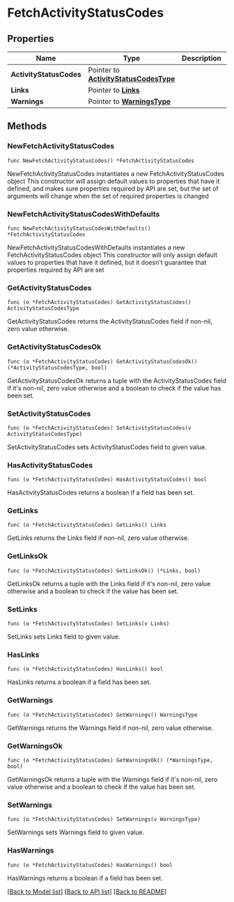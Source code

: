 # FetchActivityStatusCodes

## Properties

Name | Type | Description | Notes
------------ | ------------- | ------------- | -------------
**ActivityStatusCodes** | Pointer to [**ActivityStatusCodesType**](ActivityStatusCodesType.md) |  | [optional] 
**Links** | Pointer to [**Links**](Links.md) |  | [optional] 
**Warnings** | Pointer to [**WarningsType**](WarningsType.md) |  | [optional] 

## Methods

### NewFetchActivityStatusCodes

`func NewFetchActivityStatusCodes() *FetchActivityStatusCodes`

NewFetchActivityStatusCodes instantiates a new FetchActivityStatusCodes object
This constructor will assign default values to properties that have it defined,
and makes sure properties required by API are set, but the set of arguments
will change when the set of required properties is changed

### NewFetchActivityStatusCodesWithDefaults

`func NewFetchActivityStatusCodesWithDefaults() *FetchActivityStatusCodes`

NewFetchActivityStatusCodesWithDefaults instantiates a new FetchActivityStatusCodes object
This constructor will only assign default values to properties that have it defined,
but it doesn't guarantee that properties required by API are set

### GetActivityStatusCodes

`func (o *FetchActivityStatusCodes) GetActivityStatusCodes() ActivityStatusCodesType`

GetActivityStatusCodes returns the ActivityStatusCodes field if non-nil, zero value otherwise.

### GetActivityStatusCodesOk

`func (o *FetchActivityStatusCodes) GetActivityStatusCodesOk() (*ActivityStatusCodesType, bool)`

GetActivityStatusCodesOk returns a tuple with the ActivityStatusCodes field if it's non-nil, zero value otherwise
and a boolean to check if the value has been set.

### SetActivityStatusCodes

`func (o *FetchActivityStatusCodes) SetActivityStatusCodes(v ActivityStatusCodesType)`

SetActivityStatusCodes sets ActivityStatusCodes field to given value.

### HasActivityStatusCodes

`func (o *FetchActivityStatusCodes) HasActivityStatusCodes() bool`

HasActivityStatusCodes returns a boolean if a field has been set.

### GetLinks

`func (o *FetchActivityStatusCodes) GetLinks() Links`

GetLinks returns the Links field if non-nil, zero value otherwise.

### GetLinksOk

`func (o *FetchActivityStatusCodes) GetLinksOk() (*Links, bool)`

GetLinksOk returns a tuple with the Links field if it's non-nil, zero value otherwise
and a boolean to check if the value has been set.

### SetLinks

`func (o *FetchActivityStatusCodes) SetLinks(v Links)`

SetLinks sets Links field to given value.

### HasLinks

`func (o *FetchActivityStatusCodes) HasLinks() bool`

HasLinks returns a boolean if a field has been set.

### GetWarnings

`func (o *FetchActivityStatusCodes) GetWarnings() WarningsType`

GetWarnings returns the Warnings field if non-nil, zero value otherwise.

### GetWarningsOk

`func (o *FetchActivityStatusCodes) GetWarningsOk() (*WarningsType, bool)`

GetWarningsOk returns a tuple with the Warnings field if it's non-nil, zero value otherwise
and a boolean to check if the value has been set.

### SetWarnings

`func (o *FetchActivityStatusCodes) SetWarnings(v WarningsType)`

SetWarnings sets Warnings field to given value.

### HasWarnings

`func (o *FetchActivityStatusCodes) HasWarnings() bool`

HasWarnings returns a boolean if a field has been set.


[[Back to Model list]](../README.md#documentation-for-models) [[Back to API list]](../README.md#documentation-for-api-endpoints) [[Back to README]](../README.md)


